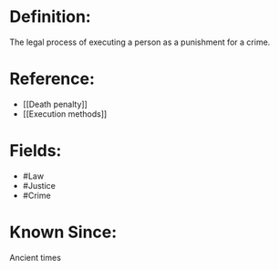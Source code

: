 

# Definition:
The legal process of executing a person as a punishment for a crime.

# Reference:
- [[Death penalty]]
- [[Execution methods]]

# Fields: 
- #Law
- #Justice
- #Crime

# Known Since:
Ancient times

